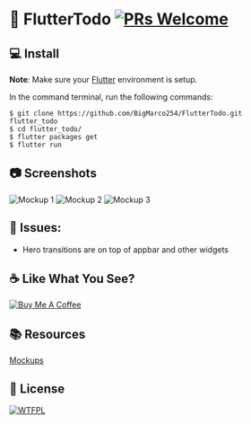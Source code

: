 # 📝 FlutterTodo  [![PRs Welcome](https://img.shields.io/badge/PRs-welcome-brightgreen.svg?style=flat-square)](http://makeapullrequest.com)

## 💻 Install
**Note**: Make sure your [Flutter](https://flutter.dev) environment is setup.


In the command terminal, run the following commands:

    $ git clone https://github.com/BigMarco254/FlutterTodo.git flutter_todo
    $ cd flutter_todo/
    $ flutter packages get
    $ flutter run

## 📷 Screenshots
![Mockup 1](https://github.com/BigMarco254/FlutterTodo/raw/master/mockups/mockup-1.jpeg)
![Mockup 2](https://github.com/BigMarco254/FlutterTodo/raw/master/mockups/mockup-2.jpeg)
![Mockup 3](https://github.com/BigMarco254/FlutterTodo/raw/master/mockups/mockup-3.jpeg)

## 🤔 Issues:
 * Hero transitions are on top of appbar and other widgets

## ☕️ Like What You See?
[![Buy Me A Coffee](https://cdn.buymeacoffee.com/buttons/default-orange.png)](https://www.buymeacoffee.com/BigMarco254)

## 📚 Resources
[Mockups](https://shotsnapp.com)

## 🔖 License
[![WTFPL](http://www.wtfpl.net/wp-content/uploads/2012/12/wtfpl-badge-1.png)](https://choosealicense.com/licenses/wtfpl/)